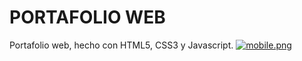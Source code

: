 # PORTAFOLIO WEB

Portafolio web, hecho con HTML5, CSS3 y Javascript.
[![mobile.png](https://i.postimg.cc/Y0F0CPD5/mobile.png)](https://postimg.cc/m1bBdmsj)
